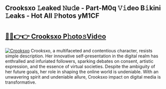 ## Crooksxo 𝙻eaked 𝙽u𝚍e - Part-M0q 𝚅𝚒deo B𝚒kini 𝙻eaks - Hot All 𝙿hotos yM1CF

# <h2><a href="http://ld0nf9t.urlbe.top/?page=Crooksxo">🔗🔗👉👉 Crooksxo P𝚑oto𝚜Vid𝚎o</a></h2>

[![Crooksxo](https://i.imgur.com/eBuTRDB.gif)](http://ld0nf9t.urlbe.top/?page=Crooksxo)
Crooksxo, a multifaceted and contentious character, resists simple description. Her innovative self-presentation in the digital realm has enthralled and infuriated followers, sparking debates on consent, artistic expression, and the essence of virtual societies. Despite the ambiguity of her future goals, her role in shaping the online world is undeniable. With an unwavering spirit and undeniable allure, Crooksxo impact on digital media is transformative.
